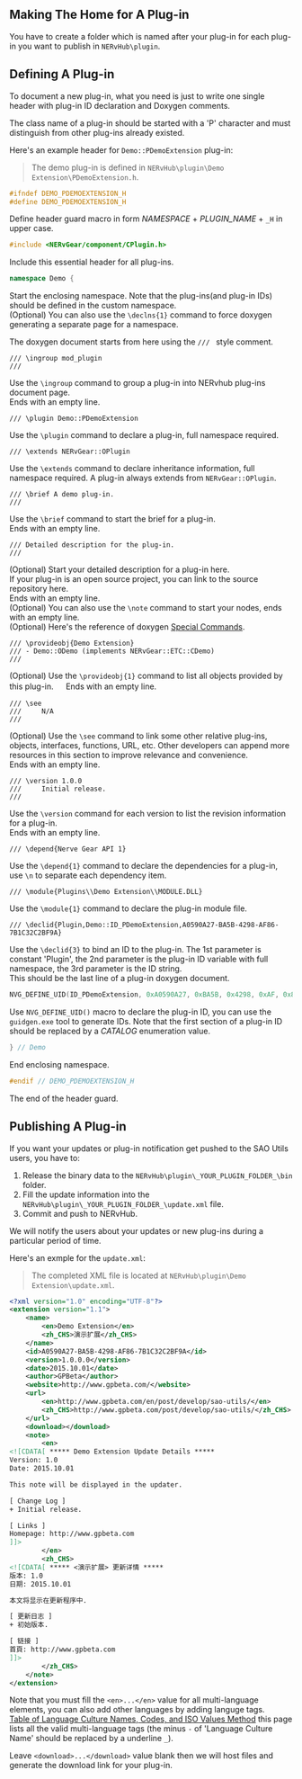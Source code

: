## Making The Home for A Plug-in

You have to create a folder which is named after your plug-in for each plug-in you want to publish in `NERvHub\plugin`.

## Defining A Plug-in

To document a new plug-in, what you need is just to write one single header with plug-in ID declaration and Doxygen comments.

The class name of a plug-in should be started with a 'P' character and must distinguish from other plug-ins already existed.

Here's an example header for `Demo::PDemoExtension` plug-in:

> The demo plug-in is defined in `NERvHub\plugin\Demo Extension\PDemoExtension.h`.

```CPP
#ifndef DEMO_PDEMOEXTENSION_H
#define DEMO_PDEMOEXTENSION_H
```
Define header guard macro in form _NAMESPACE_ + _PLUGIN_NAME_ + `_H` in upper case.
```CPP
#include <NERvGear/component/CPlugin.h>
```
Include this essential header for all plug-ins.
```CPP
namespace Demo {
```
Start the enclosing namespace. Note that the plug-ins(and plug-in IDs) should be defined in the custom namespace.  
(Optional) You can also use the `\declns{1}` command to force doxygen generating a separate page for a namespace.

The doxygen document starts from here using the `/// ` style comment.
```
/// \ingroup mod_plugin
///
```
Use the `\ingroup` command to group a plug-in into NERvhub plug-ins document page.  
Ends with an empty line.
```
/// \plugin Demo::PDemoExtension
```
Use the `\plugin` command to declare a plug-in, full namespace required.
```
/// \extends NERvGear::OPlugin
```
Use the `\extends` command to declare inheritance information, full namespace required. A plug-in always extends from `NERvGear::OPlugin`.
```
/// \brief A demo plug-in.
///
```
Use the `\brief` command to start the brief for a plug-in.  
Ends with an empty line.
```
/// Detailed description for the plug-in.
///
```
(Optional) Start your detailed description for a plug-in here.  
If your plug-in is an open source project, you can link to the source repository here.  
Ends with an empty line.  
(Optional) You can also use the `\note` command to start your nodes, ends with an empty line.  
(Optional) Here's the reference of doxygen [Special Commands](http://www.stack.nl/~dimitri/doxygen/manual/commands.html).
```
/// \provideobj{Demo Extension}
/// - Demo::ODemo (implements NERvGear::ETC::CDemo)
///
```
(Optional) Use the `\provideobj{1}` command to list all objects provided by this plug-in. 　
Ends with an empty line.
```
/// \see
///     N/A
///
```
(Optional) Use the `\see` command to link some other relative plug-ins, objects, interfaces, functions, URL, etc. Other developers can append more resources in this section to improve relevance and convenience.  
Ends with an empty line.
```
/// \version 1.0.0
///     Initial release.
///
```
Use the `\version` command for each version to list the revision information for a plug-in.  
Ends with an empty line.
```
/// \depend{Nerve Gear API 1}
```
Use the `\depend{1}` command to declare the dependencies for a plug-in, use `\n` to separate each dependency item.
```
/// \module{Plugins\\Demo Extension\\MODULE.DLL}
```
Use the `\module{1}` command to declare the plug-in module file.

```
/// \declid{Plugin,Demo::ID_PDemoExtension,A0590A27-BA5B-4298-AF86-7B1C32C2BF9A}
```
Use the `\declid{3}` to bind an ID to the plug-in. The 1st parameter is constant 'Plugin', the 2nd parameter is the plug-in ID variable with full namespace, the 3rd parameter is the ID string.  
This should be the last line of a plug-in doxygen document.
```CPP
NVG_DEFINE_UID(ID_PDemoExtension, 0xA0590A27, 0xBA5B, 0x4298, 0xAF, 0x86, 0x7B, 0x1C, 0x32, 0xC2, 0xBF, 0x9A); ///< A0590A27-BA5B-4298-AF86-7B1C32C2BF9A
```
Use `NVG_DEFINE_UID()` macro to declare the plug-in ID, you can use the `guidgen.exe` tool to generate IDs. Note that the first section of a plug-in ID should be replaced by a _CATALOG_ enumeration value.
```CPP
} // Demo
```
End enclosing namespace.
```CPP
#endif // DEMO_PDEMOEXTENSION_H
```
The end of the header guard.

## Publishing A Plug-in

If you want your updates or plug-in notification get pushed to the SAO Utils users, you have to:

1. Release the binary data to the `NERvHub\plugin\_YOUR_PLUGIN_FOLDER_\bin` folder.
2. Fill the update information into the `NERvHub\plugin\_YOUR_PLUGIN_FOLDER_\update.xml` file.
3. Commit and push to NERvHub.

We will notify the users about your updates or new plug-ins during a particular period of time.

Here's an exmple for the `update.xml`:

> The completed XML file is located at `NERvHub\plugin\Demo Extension\update.xml`.

```xml
<?xml version="1.0" encoding="UTF-8"?>
<extension version="1.1">
    <name>
        <en>Demo Extension</en>
        <zh_CHS>演示扩展</zh_CHS>
    </name>
    <id>A0590A27-BA5B-4298-AF86-7B1C32C2BF9A</id>
    <version>1.0.0.0</version>
    <date>2015.10.01</date>
    <author>GPBeta</author>
    <website>http://www.gpbeta.com/</website>
    <url>
        <en>http://www.gpbeta.com/en/post/develop/sao-utils/</en>
        <zh_CHS>http://www.gpbeta.com/post/develop/sao-utils/</zh_CHS>
    </url>
    <download></download>
    <note>
        <en>
<![CDATA[ ***** Demo Extension Update Details *****
Version: 1.0
Date: 2015.10.01

This note will be displayed in the updater.

[ Change Log ]
+ Initial release.

[ Links ]
Homepage: http://www.gpbeta.com
]]>
        </en>
        <zh_CHS>
<![CDATA[ ***** <演示扩展> 更新详情 *****
版本: 1.0
日期: 2015.10.01

本文将显示在更新程序中.

[ 更新日志 ]
+ 初始版本.

[ 链接 ]
首頁: http://www.gpbeta.com
]]>
        </zh_CHS>
    </note>
</extension>
```
Note that you must fill the `<en>...</en>` value for all multi-language elements, you can also add other languages by adding languge tags.  
[Table of Language Culture Names, Codes, and ISO Values Method](https://msdn.microsoft.com/en-us/library/ee825488) this page lists all the valid multi-language tags (the minus `-` of 'Language Culture Name' should be replaced by a underline `_`).

Leave `<download>...</download>` value blank then we will host files and generate the download link for your plug-in.
